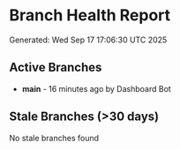 # Branch Health Report
Generated: Wed Sep 17 17:06:30 UTC 2025

## Active Branches
- **main** - 16 minutes ago by Dashboard Bot

## Stale Branches (>30 days)
No stale branches found
